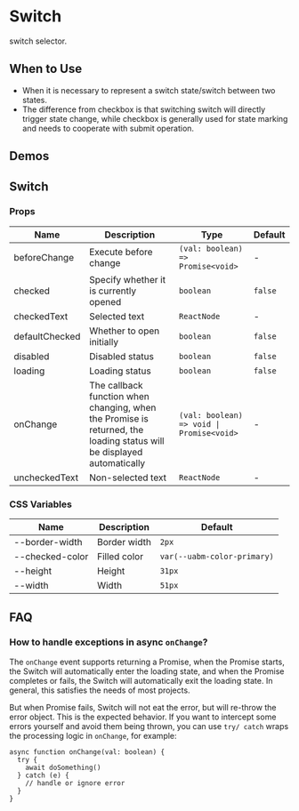 # Switch

switch selector.

## When to Use

- When it is necessary to represent a switch state/switch between two states.
- The difference from checkbox is that switching switch will directly trigger state change, while checkbox is generally used for state marking and needs to cooperate with submit operation.

## Demos

<code src="./demos/demo1.tsx"></code>

<code src="./demos/demo2.tsx"></code>

## Switch

### Props

| Name | Description | Type | Default |
| --- | --- | --- | --- |
| beforeChange | Execute before change | `(val: boolean) => Promise<void>` | - |
| checked | Specify whether it is currently opened | `boolean` | `false` |
| checkedText | Selected text | `ReactNode` | - |
| defaultChecked | Whether to open initially | `boolean` | `false` |
| disabled | Disabled status | `boolean` | `false` |
| loading | Loading status | `boolean` | `false` |
| onChange | The callback function when changing, when the Promise is returned, the loading status will be displayed automatically | `(val: boolean) => void \| Promise<void>` | - |
| uncheckedText | Non-selected text | `ReactNode` | - |

### CSS Variables

| Name            | Description  | Default                     |
| --------------- | ------------ | --------------------------- |
| --border-width  | Border width | `2px`                       |
| --checked-color | Filled color | `var(--uabm-color-primary)` |
| --height        | Height       | `31px`                      |
| --width         | Width        | `51px`                      |

## FAQ

### How to handle exceptions in async `onChange`?

The `onChange` event supports returning a Promise, when the Promise starts, the Switch will automatically enter the loading state, and when the Promise completes or fails, the Switch will automatically exit the loading state. In general, this satisfies the needs of most projects.

But when Promise fails, Switch will not eat the error, but will re-throw the error object. This is the expected behavior. If you want to intercept some errors yourself and avoid them being thrown, you can use `try/ catch` wraps the processing logic in `onChange`, for example:

```tsx
async function onChange(val: boolean) {
  try {
    await doSomething()
  } catch (e) {
    // handle or ignore error
  }
}
```
